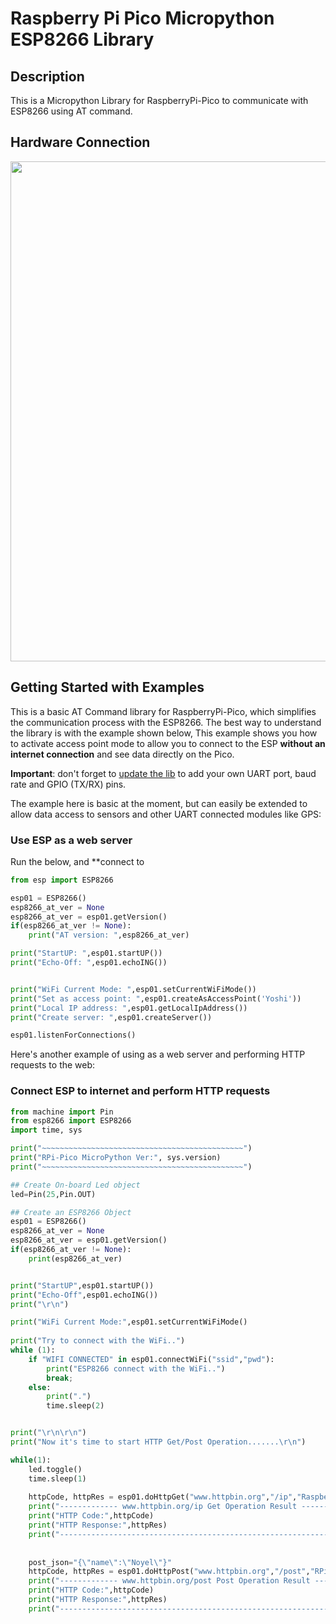 # Raspberry Pi Pico Micropython ESP8266 Library

## Description
This is a Micropython Library for RaspberryPi-Pico to communicate with ESP8266 using AT command.

## Hardware Connection
<p align="center">
<img src="https://user-images.githubusercontent.com/29272159/134862637-7109bc5b-ac92-4637-8ca6-b4d2fd6d9656.png" width="800">
</p>

## Getting Started with Examples

This is a basic AT Command library for RaspberryPi-Pico, which simplifies the communication process with the ESP8266. 
The best way to understand the library is with the example shown below, This example shows you how to activate access point mode to allow you to connect to the ESP **without an internet connection** and see data directly on the Pico.

**Important**: don't forget to [update the lib](https://github.com/jaygould/pico-micropython-esp8266-lib/blob/main/esp8266.py#L34) to add your own UART port, baud rate and GPIO (TX/RX) pins.  

The example here is basic at the moment, but can easily be extended to allow data access to sensors and other UART connected modules like GPS:

### Use ESP as a web server

Run the below, and **connect to 

```python
from esp import ESP8266

esp01 = ESP8266()
esp8266_at_ver = None
esp8266_at_ver = esp01.getVersion()
if(esp8266_at_ver != None):
    print("AT version: ",esp8266_at_ver)

print("StartUP: ",esp01.startUP())
print("Echo-Off: ",esp01.echoING())


print("WiFi Current Mode: ",esp01.setCurrentWiFiMode())
print("Set as access point: ",esp01.createAsAccessPoint('Yoshi'))
print("Local IP address: ",esp01.getLocalIpAddress())
print("Create server: ",esp01.createServer())

esp01.listenForConnections()

```

Here's another example of using as a web server and performing HTTP requests to the web:

### Connect ESP to internet and perform HTTP requests

```python
from machine import Pin
from esp8266 import ESP8266
import time, sys

print("~~~~~~~~~~~~~~~~~~~~~~~~~~~~~~~~~~~~~~~~~~~~~")
print("RPi-Pico MicroPython Ver:", sys.version)
print("~~~~~~~~~~~~~~~~~~~~~~~~~~~~~~~~~~~~~~~~~~~~~")

## Create On-board Led object
led=Pin(25,Pin.OUT)

## Create an ESP8266 Object
esp01 = ESP8266()
esp8266_at_ver = None
esp8266_at_ver = esp01.getVersion()
if(esp8266_at_ver != None):
    print(esp8266_at_ver)


print("StartUP",esp01.startUP())
print("Echo-Off",esp01.echoING())
print("\r\n")

print("WiFi Current Mode:",esp01.setCurrentWiFiMode()
  
print("Try to connect with the WiFi..")
while (1):
    if "WIFI CONNECTED" in esp01.connectWiFi("ssid","pwd"):
        print("ESP8266 connect with the WiFi..")
        break;
    else:
        print(".")
        time.sleep(2)


print("\r\n\r\n")
print("Now it's time to start HTTP Get/Post Operation.......\r\n")

while(1):    
    led.toggle()
    time.sleep(1)
    
    httpCode, httpRes = esp01.doHttpGet("www.httpbin.org","/ip","RaspberryPi-Pico", port=80)
    print("------------- www.httpbin.org/ip Get Operation Result -----------------------")
    print("HTTP Code:",httpCode)
    print("HTTP Response:",httpRes)
    print("-----------------------------------------------------------------------------\r\n\r\n")
    
    
    post_json="{\"name\":\"Noyel\"}"
    httpCode, httpRes = esp01.doHttpPost("www.httpbin.org","/post","RPi-Pico", "application/json",post_json,port=80)
    print("------------- www.httpbin.org/post Post Operation Result -----------------------")
    print("HTTP Code:",httpCode)
    print("HTTP Response:",httpRes)
    print("--------------------------------------------------------------------------------\r\n\r\n")
```